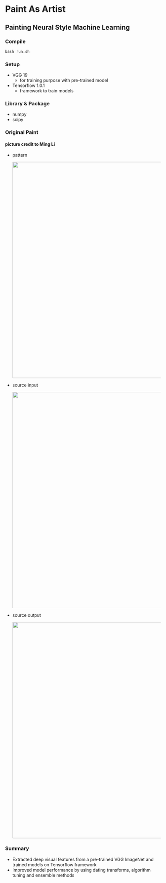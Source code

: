 # Paint As Artist

## Painting Neural Style Machine Learning

### Compile
```Python
bash run.sh
```

### Setup
* VGG 19
  - for training purpose with pre-trained model
* Tensorflow 1.0.1
  - framework to train models

### Library & Package
- numpy
- scipy


### Original Paint
#### picture credit to Ming Li

- pattern

  <img src="https://github.com/zidianlyu/Paint_As_Artists/blob/master/examples/2-style2.jpg" align="center" width="700" >

- source input

  <img src="https://github.com/zidianlyu/Paint_As_Artists/blob/master/examples/3-content.jpg" align="center" width="700" >


- source output

  <img src="https://github.com/zidianlyu/Paint_As_Artists/blob/master/examples/3-style-0313.jpg" align="center" width="700" >

### Summary
- Extracted deep visual features from a pre-trained VGG ImageNet and trained models on Tensorflow framework
- Improved model performance by using dating transforms, algorithm tuning and ensemble methods
